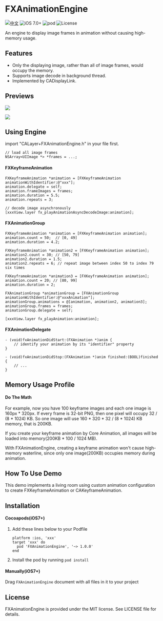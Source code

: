 # FXAnimationEngine

[![中文](https://img.shields.io/badge/%E4%B8%AD%E6%96%87-Readme-lightgrey.svg)](https://shawnfoo.github.io/2017/07/20/%E7%9B%B4%E6%92%AD%E5%BA%94%E7%94%A8%E9%80%81%E7%A4%BC%E5%8A%A8%E7%94%BB%E7%89%B9%E6%95%88%E5%AE%9E%E7%8E%B0/)
![iOS 7.0+](https://img.shields.io/badge/iOS-7.0%2B-orange.svg)
![pod](https://img.shields.io/badge/Cocoapods-v1.0.1-blue.svg)
![License](https://img.shields.io/badge/License-MIT-green.svg)

An engine to display image frames in animation without causing high-memory usage. 


## Features

* Only the displaying image, rather than all of image frames, would occupy the memory.
* Supports image decode in background thread.
* Implemented by CADisplayLink.

## Previews

![](https://github.com/ShawnFoo/FXAnimationEngine/blob/develop/img/mhcb.gif?raw=true)

![](https://github.com/ShawnFoo/FXAnimationEngine/blob/develop/img/tianshi.gif?raw=true)

## Using Engine

import "CALayer+FXAnimationEngine.h" in your file first.

```
// load all image frames 
NSArray<UIImage *> *frames = ...;
```

#### FXKeyframeAnimation
```
FXKeyframeAnimation *animation = [FXKeyframeAnimation animationWithIdentifier:@"xxx"];
animation.delegate = self;
animation.frameImages = frames;
animation.duration = 5.5;
animation.repeats = 3;

// decode image asynchronously
[xxxView.layer fx_playAnimationAsyncDecodeImage:animation];
```

#### FXAnimationGroup
```
FXKeyframeAnimation *animation = [FXKeyframeAnimation animation];
animation.count = 50;  // [0, 49]
animation.duration = 4.2;

FXKeyframeAnimation *animation2 = [FXKeyframeAnimation animation];
animation2.count = 30; // [50, 79]
animation2.duration = 1.5;
animation2.repeats = 6; // repeat image between index 50 to index 79 six times

FXKeyframeAnimation *animation3 = [FXKeyframeAnimation animation];
animation.count = 20; // [80, 99]
animation.duration = 2;

FXAnimationGroup *animationGroup = [FXAnimationGroup animationWithIdentifier:@"xxxAnimation"];
animationGroup.animations = @[animation, animation2, animation3];
animationGroup.frames = frames;
animationGroup.delegate = self;

[xxxView.layer fx_playAnimation:animation];
```

#### FXAnimationDelegate

```
- (void)fxAnimationDidStart:(FXAnimation *)anim {
    // identify your animation by its "identifier" property
}

- (void)fxAnimationDidStop:(FXAnimation *)anim finished:(BOOL)finished {
    // ...
}
```

## Memory Usage Profile

#### Do The Math

For example, now you have 100 keyframe images and each one image is 160px * 320px. If every frame is 32-bit PNG, then one pixel will occupy 32 / (8 * 1024) KB. So one image will use 160 * 320 * 32 / (8 * 1024) KB memory, that is 200KB.
	
If you create your keyframe animation by Core Animation, all images will be loaded into memory(200KB * 100 / 1024 MB).
	
With FXAnimationEngine, creating a keyframe animation won't cause high-memory waterline, since only one image(200KB) occupies memory during animation.

## How To Use Demo
This demo implements a living room using custom animation configuration to create FXKeyframeAnimation or CAKeyframeAnimation. 

## Installation
#### Cocoapods(iOS7+)

1. Add these lines below to your Podfile 
	
	```
	platform :ios, 'xxx'
	target 'xxx' do
	  pod 'FXAnimationEngine', '~> 1.0.0'
	end
	```
2. Install the pod by running `pod install`

#### Manually(iOS7+)
Drag `FXAnimationEngine` document with all files in it to your project

## License
FXAnimationEngine is provided under the MIT license. See LICENSE file for details.
